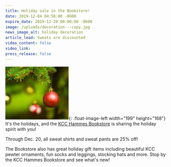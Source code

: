 ```yaml
---
title: Holiday sale in the Bookstore!
date: 2019-12-04 04:58:00 -0600
expire_date: 2019-12-20 00:00:00 -0600
image: /uploads/decoration---copy.jpg
news_image_alt: holiday decoration
article_lead: Sweats are discounted
video_content: false
video_link:
press_release: false
---
```


![](/uploads/decoration.jpg){: .float-image-left width="199" height="168"}​It's the holidays, and the [KCC Hammes Bookstore](http://www.kcc.edu/students/helpful/Pages/bookstore.aspx) is sharing the holiday spirit with you\! &nbsp;

Through Dec. 20, all sweat shirts and sweat pants are 25% off\!

The Bookstore also has great holiday gift items including beautiful KCC pewter ornaments, fun socks and leggings, stocking hats and more. Stop by the KCC Hammes Bookstore and see what's new\!